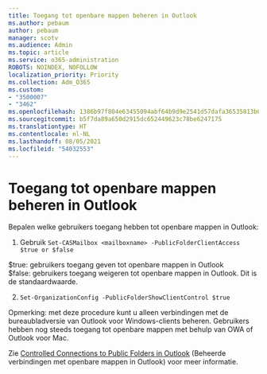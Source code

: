 ```yaml
---
title: Toegang tot openbare mappen beheren in Outlook
ms.author: pebaum
author: pebaum
manager: scotv
ms.audience: Admin
ms.topic: article
ms.service: o365-administration
ROBOTS: NOINDEX, NOFOLLOW
localization_priority: Priority
ms.collection: Adm_O365
ms.custom:
- "3500007"
- "3462"
ms.openlocfilehash: 1386b97f804e63455094abf64b9d9e2541d57dafa36535813b0d7689e0ce2966
ms.sourcegitcommit: b5f7da89a650d2915dc652449623c78be6247175
ms.translationtype: HT
ms.contentlocale: nl-NL
ms.lasthandoff: 08/05/2021
ms.locfileid: "54032553"
---
```

# <a name="control-access-to-public-folders-using-outlook"></a>Toegang tot openbare mappen beheren in Outlook

Bepalen welke gebruikers toegang hebben tot openbare mappen in Outlook:

1. Gebruik `Set-CASMailbox <mailboxname> -PublicFolderClientAccess $true or $false`

$true: gebruikers toegang geven tot openbare mappen in Outlook  
$false: gebruikers toegang weigeren tot openbare mappen in Outlook. Dit is de standaardwaarde.  

2. `Set-OrganizationConfig -PublicFolderShowClientControl $true`

Opmerking: met deze procedure kunt u alleen verbindingen met de bureaubladversie van Outlook voor Windows-clients beheren. Gebruikers hebben nog steeds toegang tot openbare mappen met behulp van OWA of Outlook voor Mac.

Zie [Controlled Connections to Public Folders in Outlook](https://aka.ms/controlpf) (Beheerde verbindingen met openbare mappen in Outlook) voor meer informatie.
